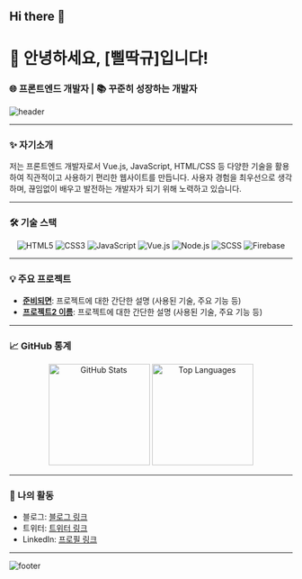 ## Hi there 👋

<!--
**FillDDak/FillDDak** is a ✨ _special_ ✨ repository because its `README.md` (this file) appears on your GitHub profile.

Here are some ideas to get you started:

- 🔭 I’m currently working on ...
- 🌱 I’m currently learning ...
- 👯 I’m looking to collaborate on ...
- 🤔 I’m looking for help with ...
- 💬 Ask me about ...
- 📫 How to reach me: ...
- 😄 Pronouns: ...
- ⚡ Fun fact: ...
-->

# 👋 안녕하세요, [삘딱규]입니다!
### 🌐 프론트엔드 개발자 | 📚 꾸준히 성장하는 개발자

![header](https://capsule-render.vercel.app/api?type=waving&color=auto&height=150&section=header&text=어서오세요!&fontSize=50)

---

### ✨ 자기소개
저는 프론트엔드 개발자로서 Vue.js, JavaScript, HTML/CSS 등 다양한 기술을 활용하여 직관적이고 사용하기 편리한 웹사이트를 만듭니다. 사용자 경험을 최우선으로 생각하며, 끊임없이 배우고 발전하는 개발자가 되기 위해 노력하고 있습니다.

---

### 🛠 기술 스택
<div align="center">
  <img src="https://img.shields.io/badge/HTML5-E34F26?style=flat-square&logo=html5&logoColor=white" alt="HTML5">
  <img src="https://img.shields.io/badge/CSS3-1572B6?style=flat-square&logo=css3" alt="CSS3">
  <img src="https://img.shields.io/badge/JavaScript-F7DF1E?style=flat-square&logo=javascript&logoColor=white" alt="JavaScript">
  <img src="https://img.shields.io/badge/Vue.js-4FC08D?style=flat-square&logo=vue.js&logoColor=white" alt="Vue.js">
  <img src="https://img.shields.io/badge/Node.js-339933?style=flat-square&logo=node.js&logoColor=white" alt="Node.js">
  <img src="https://img.shields.io/badge/SCSS-CC6699?style=flat-square&logo=sass&logoColor=white" alt="SCSS">
  <img src="https://img.shields.io/badge/Firebase-FFCA28?style=flat-square&logo=firebase&logoColor=black" alt="Firebase">
</div>

---

### 💡 주요 프로젝트
- [**준비되면**](https://github.com/FillDDak/when_ur_ready.git): 프로젝트에 대한 간단한 설명 (사용된 기술, 주요 기능 등)
- [**프로젝트2 이름**](링크): 프로젝트에 대한 간단한 설명 (사용된 기술, 주요 기능 등)

---

### 📈 GitHub 통계
<div align="center">
  <img height="180em" src="https://github-readme-stats.vercel.app/api?username=your-github-username&show_icons=true&hide_border=true&theme=radical&count_private=true" alt="GitHub Stats">
  <img height="180em" src="https://github-readme-stats.vercel.app/api/top-langs/?username=your-github-username&layout=compact&theme=radical" alt="Top Languages">
</div>

---

### 🔗 나의 활동
- 블로그: [블로그 링크](https://example.com)
- 트위터: [트위터 링크](https://example.com)
- LinkedIn: [프로필 링크](https://example.com)

---

![footer](https://capsule-render.vercel.app/api?section=footer&type=waving&color=auto&height=100)
